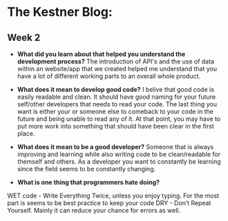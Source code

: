 # The Kestner Blog:

## Week 2  

* **What did you learn about that helped you understand the development process?**
 The introduction of API's and the use of data within an website/app that we created helped me understand that you have a lot of different working parts to an overall whole product. 


* **What does it mean to develop good code?**
 I belive that good code is easily readable and clean. It should have good naming for your future self/other developers that needs to read your code. The last thing you want is either your or someone else to comeback to your code in the future and being unable to read any of it. At that point, you may have to put more work into something that should have been clear in the first place.

* **What does it mean to be a good developer?**
Someone that is always improving and learning while also writing code to be clean/readable for themself and others. As a developer you want to constantly be learning since the field seems to be constantly changing. 

* **What is one thing that programmers hate doing?**

WET code - Write Everything Twice, unless you enjoy typing. For the most part is seems to be best practice to keep your code DRY - Don’t Repeat Yourself. Mainly it can reduce your chance for errors as well. 